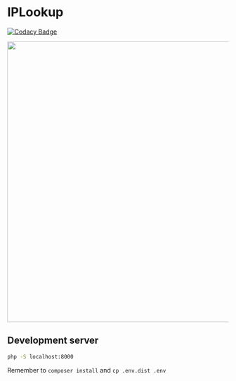 # IPLookup

[![Codacy Badge](https://api.codacy.com/project/badge/Grade/fd26188110514d7d90472bf5b721621d)](https://www.codacy.com/app/theel0ja/IPLookup?utm_source=github.com&amp;utm_medium=referral&amp;utm_content=theel0ja/IPLookup&amp;utm_campaign=Badge_Grade)


<a href="https://iplookup.theel0ja.info/?host=78.46.149.34"><img src="https://www.eliasojala.me/content/images/2018/04/Screenshot-2018-4-5-IPLookup.png" data-canonical-src="https://www.eliasojala.mehttps://github.com/theel0ja/content/images/2018/04/Screenshot-2018-4-5-IPLookup.png" width="640" /></a>

## Development server
```bash
php -S localhost:8000
```

Remember to `composer install` and `cp .env.dist .env`
